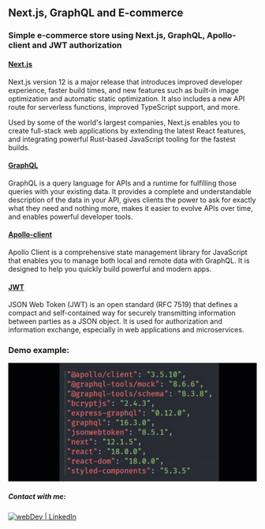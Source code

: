 ## Next.js, GraphQL and E-commerce

### Simple e-commerce store using Next.js, GraphQL, Apollo-client and JWT authorization
#### [Next.js](https://nextjs.org/) 

Next.js version 12 is a major release that introduces improved developer experience, faster build times, and new features such as built-in image optimization and automatic static optimization. It also includes a new API route for serverless functions, improved TypeScript support, and more.

Used by some of the world's largest companies, Next.js enables you to create full-stack web applications by extending the latest React features, and integrating powerful Rust-based JavaScript tooling for the fastest builds.

#### [GraphQL](https://graphql.org/) 

 GraphQL is a query language for APIs and a runtime for fulfilling those queries with your existing data. It provides a complete and understandable description of the data in your API, gives clients the power to ask for exactly what they need and nothing more, makes it easier to evolve APIs over time, and enables powerful developer tools.

#### [Apollo-client](https://www.apollographql.com/docs/react/) 

Apollo Client is a comprehensive state management library for JavaScript that enables you to manage both local and remote data with GraphQL. It is designed to help you quickly build powerful and modern apps.

 #### [JWT](https://jwt.io/) 

 JSON Web Token (JWT) is an open standard (RFC 7519) that defines a compact and self-contained way for securely transmitting information between parties as a JSON object. It is used for authorization and information exchange, especially in web applications and microservices.

### Demo example:
![](demo.gif)

##### Contact with me: 
[<img alt="webDev | LinkedIn" src="https://img.shields.io/badge/linkedin-0077B5.svg?&style=for-the-badge&logo=linkedin&logoColor=white" />][linkedin]

[linkedin]: https://www.linkedin.com/in/sergiy-antonyuk/